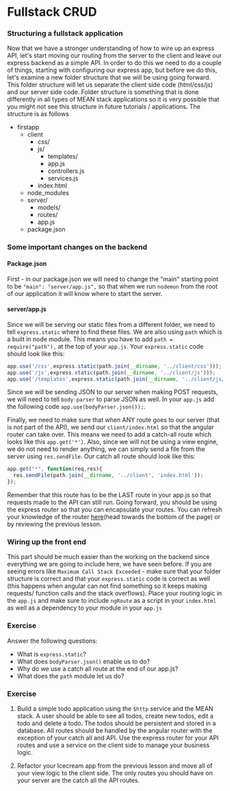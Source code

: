 # Fullstack CRUD

### Structuring a fullstack application

Now that we have a stronger understanding of how to wire up an express API, let's start moving our routing from the server to the client and leave our express backend as a simple API. In order to do this we need to do a couple of things, starting with configuring our express app, but before we do this, let's examine a new folder structure that we will be using going forward. This folder structure will let us separate the client side code (html/css/js) and our server side code. Folder structure is something that is done differently in all types of MEAN stack applications so it is very possible that you might not see this structure in future tutorials / applications. The structure is as follows

- firstapp
    - client
        + css/
        + js/
            * templates/
            * app.js
            * controllers.js
            * services.js
        + index.html
    - node_modules
    - server/
        + models/
        + routes/
        + app.js
    - package.json

### Some important changes on the backend

#### Package.json

First - in our package.json we will need to change the "main" starting point to be `"main": "server/app.js",` so that when we run `nodemon` from the root of our application it will know where to start the server.

#### server/app.js

Since we will be serving our static files from a different folder, we need to tell `express.static` where to find these files. We are also using `path` which is a built in node module. This means you have to add `path = require("path"),` at the top of your `app.js`. Your `express.static` code should look like this:

```js
app.use('/css',express.static(path.join(__dirname, '../client/css')));
app.use('/js',express.static(path.join(__dirname, '../client/js')));
app.use('/templates',express.static(path.join(__dirname, '../client/js/templates')));
```

Since we will be sending JSON to our server when making POST requests, we will need to tell `body-parser` to parse JSON as well. In your `app.js` add the following code `app.use(bodyParser.json());`.

Finally, we need to make sure that when ANY route goes to our server (that is not part of the API), we send our `client/index.html` so that the angular router can take over. This means we need to add a catch-all route which looks like this `app.get('*')`. Also, since we will not be using a view engine, we do not need to render anything, we can simply send a file from the server using `res.sendFile`. Our catch all route should look like this:

```js
app.get("*", function(req,res){
  res.sendFile(path.join(__dirname, '../client', 'index.html'));
});
```

Remember that this route has to be the LAST route in your app.js so that requests made to the API can still run. Going forward, you should be using the express router so that you can encapsulate your routes. You can refresh your knowledge of the router [here](http://expressjs.com/guide/routing.html)(head towards the bottom of the page) or by reviewing the previous lesson.

### Wiring up the front end

This part should be much easier than the working on the backend since everything we are going to include here, we have seen before. If you are seeing errors like `Maximum Call Stack Exceeded` - make sure that your folder structure is correct and that your `express.static` code is correct as well (this happens when angular can not find something so it keeps making requests/ function calls and the stack overflows). Place your routing logic in the `app.js` and make sure to include `ngRoute` as a script in your `index.html` as well as a dependency to your module in your `app.js`

### Exercise

Answer the following questions:

- What is `express.static`?
- What does `bodyParser.json()` enable us to do?
- Why do we use a catch all route at the end of our app.js?
- What does the `path` module let us do?

### Exercise

1. Build a simple todo application using the `$http` service and the MEAN stack. A user should be able to see all todos, create new todos, edit a todo and delete a todo. The todos should be persistent and stored in a database. All routes should be handled by the angular router with the exception of your catch all and API. Use the express router for your API routes and use a service on the client side to manage your business logic.

1. Refactor your Icecream app from the previous lesson and move all of your view logic to the client side. The only routes you should have on your server are the catch all the API routes.
